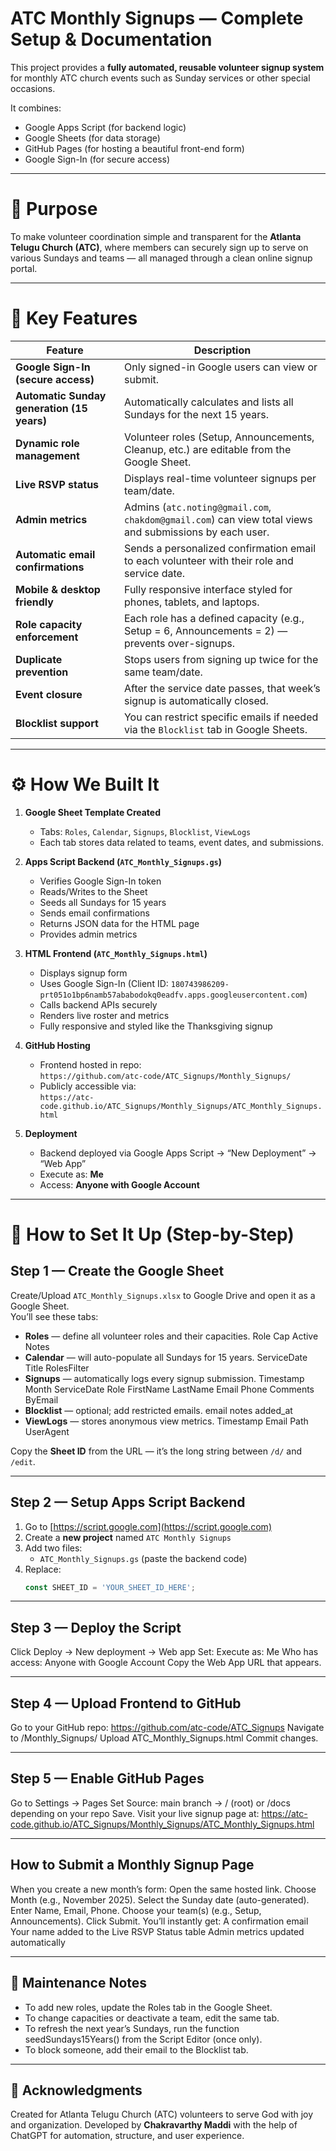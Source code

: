 # ATC Monthly Signups — Complete Setup & Documentation

This project provides a **fully automated, reusable volunteer signup system** for monthly ATC church events such as Sunday services or other special occasions.

It combines:
- Google Apps Script (for backend logic)
- Google Sheets (for data storage)
- GitHub Pages (for hosting a beautiful front-end form)
- Google Sign-In (for secure access)

---

# 🙏 Purpose
To make volunteer coordination simple and transparent for the **Atlanta Telugu Church (ATC)**, where members can securely sign up to serve on various Sundays and teams — all managed through a clean online signup portal.

---

# 🧩 Key Features

| Feature | Description |
|----------|--------------|
| **Google Sign-In (secure access)** | Only signed-in Google users can view or submit. |
| **Automatic Sunday generation (15 years)** | Automatically calculates and lists all Sundays for the next 15 years. |
| **Dynamic role management** | Volunteer roles (Setup, Announcements, Cleanup, etc.) are editable from the Google Sheet. |
| **Live RSVP status** | Displays real-time volunteer signups per team/date. |
| **Admin metrics** | Admins (`atc.noting@gmail.com`, `chakdom@gmail.com`) can view total views and submissions by each user. |
| **Automatic email confirmations** | Sends a personalized confirmation email to each volunteer with their role and service date. |
| **Mobile & desktop friendly** | Fully responsive interface styled for phones, tablets, and laptops. |
| **Role capacity enforcement** | Each role has a defined capacity (e.g., Setup = 6, Announcements = 2) — prevents over-signups. |
| **Duplicate prevention** | Stops users from signing up twice for the same team/date. |
| **Event closure** | After the service date passes, that week’s signup is automatically closed. |
| **Blocklist support** | You can restrict specific emails if needed via the `Blocklist` tab in Google Sheets. |

---

# ⚙️ How We Built It

1. **Google Sheet Template Created**  
   - Tabs: `Roles`, `Calendar`, `Signups`, `Blocklist`, `ViewLogs`  
   - Each tab stores data related to teams, event dates, and submissions.

2. **Apps Script Backend (`ATC_Monthly_Signups.gs`)**  
   - Verifies Google Sign-In token  
   - Reads/Writes to the Sheet  
   - Seeds all Sundays for 15 years  
   - Sends email confirmations  
   - Returns JSON data for the HTML page  
   - Provides admin metrics

3. **HTML Frontend (`ATC_Monthly_Signups.html`)**  
   - Displays signup form  
   - Uses Google Sign-In (Client ID: `180743986209-prt051o1bp6namb57ababodokq0eadfv.apps.googleusercontent.com`)  
   - Calls backend APIs securely  
   - Renders live roster and metrics  
   - Fully responsive and styled like the Thanksgiving signup

4. **GitHub Hosting**  
   - Frontend hosted in repo:  
     `https://github.com/atc-code/ATC_Signups/Monthly_Signups/`  
   - Publicly accessible via:  
     `https://atc-code.github.io/ATC_Signups/Monthly_Signups/ATC_Monthly_Signups.html`

5. **Deployment**  
   - Backend deployed via Google Apps Script → “New Deployment” → “Web App”  
   - Execute as: **Me**  
   - Access: **Anyone with Google Account**

---

# 📄 How to Set It Up (Step-by-Step)

## Step 1 — Create the Google Sheet
Create/Upload `ATC_Monthly_Signups.xlsx` to Google Drive and open it as a Google Sheet.  
You’ll see these tabs:
- **Roles** — define all volunteer roles and their capacities.
  Role	Cap	Active	Notes
- **Calendar** — will auto-populate all Sundays for 15 years.
  ServiceDate	Title	RolesFilter
- **Signups** — automatically logs every signup submission.
Timestamp	Month	ServiceDate	Role	FirstName	LastName	Email	Phone	Comments	ByEmail
- **Blocklist** — optional; add restricted emails.
email	notes	added_at
- **ViewLogs** — stores anonymous view metrics.
Timestamp	Email	Path	UserAgent

Copy the **Sheet ID** from the URL — it’s the long string between `/d/` and `/edit`.

---

## Step 2 — Setup Apps Script Backend
1. Go to [https://script.google.com](https://script.google.com)  
2. Create a **new project** named `ATC Monthly Signups`
3. Add two files:
   - `ATC_Monthly_Signups.gs` (paste the backend code)
4. Replace:
   ```js
   const SHEET_ID = 'YOUR_SHEET_ID_HERE';

---

## Step 3 — Deploy the Script

Click Deploy → New deployment → Web app
Set: Execute as: Me
Who has access: Anyone with Google Account
Copy the Web App URL that appears.

---

## Step 4 — Upload Frontend to GitHub

Go to your GitHub repo:
https://github.com/atc-code/ATC_Signups
Navigate to /Monthly_Signups/
Upload ATC_Monthly_Signups.html
Commit changes.

---

## Step 5 — Enable GitHub Pages

Go to Settings → Pages
Set Source: main branch → / (root) or /docs depending on your repo
Save.
Visit your live signup page at:
https://atc-code.github.io/ATC_Signups/Monthly_Signups/ATC_Monthly_Signups.html

---

##  How to Submit a Monthly Signup Page

When you create a new month’s form:
Open the same hosted link.
Choose Month (e.g., November 2025).
Select the Sunday date (auto-generated).
Enter Name, Email, Phone.
Choose your team(s) (e.g., Setup, Announcements).
Click Submit.
You’ll instantly get:
A confirmation email
Your name added to the Live RSVP Status table
Admin metrics updated automatically

---

## 🔧 Maintenance Notes

- To add new roles, update the Roles tab in the Google Sheet.
- To change capacities or deactivate a team, edit the same tab.
- To refresh the next year’s Sundays, run the function seedSundays15Years() from the Script Editor (once only).
- To block someone, add their email to the Blocklist tab.

---

## 🙌 Acknowledgments

Created for Atlanta Telugu Church (ATC) volunteers to serve God with joy and organization.
Developed by **Chakravarthy Maddi** with the help of ChatGPT for automation, structure, and user experience.
